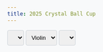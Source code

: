 ```yaml
---
title: 2025 Crystal Ball Cup
---
```


<meta name="viewport" content="width=device-width, initial-scale=1">
<link rel="preconnect" href="https://fonts.googleapis.com">
<link rel="preconnect" href="https://fonts.gstatic.com" crossorigin>

<script src="https://cdn.plot.ly/plotly-3.0.3.min.js"></script>
<script src="https://d3js.org/d3.v7.min.js"></script>
<style>
html {
    background-color: #f8f9fa;
}

body {
    font-family: 'Inter', sans-serif;
    font-variation-settings: 'wdth' 55;
    background-color: #f8f9fa;
    color: #212529;
    max-width: 50em;
}

main {
    max-width: 80rem;
    padding: 1rem;
    margin: auto;
}

h1 {
    text-align: center;
    margin-top: 1rem;
    margin-bottom: 1rem;
}

header {
    margin-top: 0.5rem;
    margin-bottom: 0.5rem;
}

p {
    margin-block-start: 0.5em;
    margin-block-end: 0.5em;
}

.dropdowns-container {
    display: flex;
    gap: 1rem; /* Space between dropdowns */
    margin-bottom: 1rem;
    flex-wrap: wrap; /* Allow wrapping on smaller screens if needed */
}

.dropdowns-container select {
    flex: 1; /* Distribute space equally among dropdowns */
    min-width: 150px; /* Ensure a minimum width for readability */
}

select {
    padding: 0.5rem;
    border: 1px solid #ced4da;
    border-radius: 0.25rem;
}

#plot {
    width: 100%;
}

.plot-row {
    display: flex;
    align-items: center;
    margin-bottom: 1rem;
}

.plot-label {
    width: 150px;
    padding-right: 1rem;
}

.plot-outcome {
    width: 80px;
    font-weight: bold;
    text-align: center;
    padding-right: 1rem;
}

.outcome-chip {
    display: inline-block;
    padding: 0.2em 0.6em;
    border-radius: 1em;
    font-size: 0.8em;
    text-align: center;
    white-space: nowrap;
    vertical-align: middle;
    line-height: 1;
}

.outcome-pending .outcome-chip {
    background-color: rgba(128, 128, 128, 0.2);
    color: rgba(128, 128, 128, 0.8);
}

.outcome-yes .outcome-chip {
    background-color: rgba(0, 128, 0, 0.2);
    color: green;
}

.outcome-no .outcome-chip {
    background-color: rgba(255, 0, 0, 0.2);
    color: red;
}

.plot-container {
    width: calc(100% - 230px); /* 150px for label + 80px for outcome */
}

.all-dropdowns-container {
    display: flex;
    gap: 1rem;
    margin-bottom: 1rem;
    flex-wrap: wrap; /* Allow wrapping on smaller screens */
}

.all-dropdowns-container select {
    flex: 1; /* Distribute space equally */
    min-width: 150px; /* Ensure a minimum width for readability */
}

@media (max-width: 600px) {
    .plot-row {
        flex-direction: column;
        align-items: flex-start;
    }

    .plot-label {
        width: 100%;
        padding-right: 0;
        margin-bottom: 0.5rem;
        font-weight: bold;
    }

    .plot-container {
        width: 100%;
    }
}
</style>

<select id="question-dropdown"></select>
<select id="plot-type-dropdown">
    <option value="violin">Violin</option>
    <option value="cdf">CDF</option>
</select>
<select id="email-dropdown"></select>
<div id="question-description" style="margin-top: 1rem; font-style: italic;"></div>
<div id="plot"></div>

<script>
Promise.all([
    d3.json('events.json'),
    d3.csv('responses.csv')
]).then(([events, responses]) => {
    const FILL_COLOR = 'rgba(0, 128, 0, 0.1)';
    const LINE_COLOR = 'green';
    const HIGHLIGHT_COLOR = 'rgba(255, 0, 0, 0.85)';
    const UNHIGHLIGHT_COLOR = 'rgba(0, 0, 255, 0.1)';
    const allEvents = [{ id: 'all', short: 'All' }, ...events];

    const plotTypeDropdown = d3.select('#plot-type-dropdown');
    const questionDropdown = d3.select('#question-dropdown');
    const emailDropdown = d3.select('#email-dropdown');

    questionDropdown.selectAll('option')
        .data(allEvents)
        .enter()
        .append('option')
        .attr('value', d => d.id)
        .text(d => d.short);

    const usernames = ['No user selected', ...responses.map(r => r['Email Address'])];
    emailDropdown.selectAll('option')
        .data(usernames)
        .enter()
        .append('option')
        .attr('value', d => d)
        .text(d => d);

    // Set initial dropdown values
    plotTypeDropdown.property('value', 'violin');
    questionDropdown.property('value', 'all');
    emailDropdown.property('value', 'No user selected');

    const plotData = (questionId, highlightedUsername, plotType) => {
        const plotDiv = d3.select('#plot');
        plotDiv.html(''); // Clear previous plot(s)

        const questionsToPlot = (questionId === 'all') ? events : events.filter(e => e.id == questionId);

        questionsToPlot.forEach(event => {
            const questionData = responses.map(r => +r[event.id]);
            const allUsernames = responses.map(r => r['Email Address']);

            const outcomeText = event.outcome[0];
            const outcomeClass = `outcome-${outcomeText.toLowerCase()}`;

            let plotContainer;
            if (questionId === 'all') {
                const row = plotDiv.append('div').attr('class', 'plot-row');
                row.append('div').attr('class', `plot-outcome ${outcomeClass}`).html(`<span class="outcome-chip">${outcomeText}</span>`);
                row.append('div').attr('class', 'plot-label').text(event.short);
                plotContainer = row.append('div').attr('id', 'plot-' + event.id).attr('class', 'plot-container');
            } else {
                // For a single plot, we can just use the main plot div.
                plotContainer = plotDiv.append('div').attr('id', 'plot-single');
            }

            if (plotType === 'violin') {
                const trace1 = {
                    x: questionData,
                    type: 'violin',
                    name: ' ',
                    orientation: 'h',
                    hoverinfo: 'none',
                    box: { visible: false },
                    meanline: { visible: true },
                    side: 'positive',
                    fillcolor: FILL_COLOR,
                    line: {
                        color: LINE_COLOR
                    }
                };

                const colors = allUsernames.map(u => u === highlightedUsername ? HIGHLIGHT_COLOR : UNHIGHLIGHT_COLOR);

                const trace2 = {
                    x: questionData,
                    y: Array(questionData.length).fill(' '),
                    type: 'scatter',
                    mode: 'markers',
                    text: allUsernames,
                    hovertemplate: '%{text}<extra></extra>',
                    marker: {
                        size: 10,
                        color: colors
                    }
                };

                const layout = {
                    showlegend: false,
                    xaxis: { range: [0, 1], fixedrange: true },
                    yaxis: { fixedrange: true },
                };

                if (questionId !== 'all') {
                            layout.title = event.short;
                            d3.select('#question-description').text(event.precise);
                            d3.select('#question-description').append('div').html(`<span class="outcome-chip">${outcomeText}</span>`).attr('class', outcomeClass).style('font-weight', 'bold');
                        } else {
                    layout.margin = { l: 20, r: 20, b: 20, t: 20 };
                    layout.height = 100;
                    d3.select('#question-description').text('');
                }

                Plotly.newPlot(plotContainer.attr('id'), [trace1, trace2], layout, {displayModeBar: false});

                document.getElementById(plotContainer.attr('id')).on('plotly_click', function (data) {
                    if (data.points.length > 0) {
                        const point = data.points[0];
                        if (point.curveNumber === 1) { // scatter plot trace
                            const username = point.text;
                            emailDropdown.property('value', username);
                            plotData(questionDropdown.property('value'), username, plotTypeDropdown.property('value'));
                        }
                    }
                });
            } else { // CDF
                const n = questionData.length;
                const sortedData = [...questionData].sort(d3.ascending);

                const cdfX = [0, ...sortedData, 1];
                const cdfY = [0, ...sortedData.map((d, i) => (i + 1) / n), 1];

                const cdfTrace = {
                    x: cdfX,
                    y: cdfY,
                    mode: 'lines',
                    type: 'scatter',
                    name: 'CDF',
                    hoverinfo: 'none',
                    line: { color: LINE_COLOR },
                    fill: 'tozeroy',
                    fillcolor: FILL_COLOR
                };

                const freqMap = d3.rollup(questionData, v => v.length, d => d);
                const uniqueSorted = Array.from(freqMap.keys()).sort(d3.ascending);
                const cdfMap = new Map();
                let cumulative = 0;
                for (const val of uniqueSorted) {
                    cumulative += freqMap.get(val);
                    cdfMap.set(val, cumulative / n);
                }
                const userPointsY = questionData.map(p => cdfMap.get(p));

                const colors = allUsernames.map(u => u === highlightedUsername ? HIGHLIGHT_COLOR : UNHIGHLIGHT_COLOR);

                const scatterTrace = {
                    x: questionData,
                    y: userPointsY,
                    mode: 'markers',
                    type: 'scatter',
                    text: allUsernames,
                    hovertemplate: '%{text}<extra></extra>',
                    marker: {
                        size: 10,
                        color: colors
                    }
                };

                const layout = {
                    showlegend: false,
                    xaxis: { range: [0, 1], fixedrange: true },
                    yaxis: { range: [0, 1.1], fixedrange: true },
                };

                if (questionId !== 'all') {
                    layout.title = event.short;
                    d3.select('#question-description').text(event.precise);
                    d3.select('#question-description').append('div').html(`<span class="outcome-chip">${outcomeText}</span>`).attr('class', outcomeClass).style('font-weight', 'bold');
                } else {
                    layout.margin = { l: 20, r: 20, b: 20, t: 20 };
                    layout.height = 100;
                    d3.select('#question-description').text('');
                }

                Plotly.newPlot(plotContainer.attr('id'), [cdfTrace, scatterTrace], layout, {displayModeBar: false});

                document.getElementById(plotContainer.attr('id')).on('plotly_click', function (data) {
                    if (data.points.length > 0) {
                        const point = data.points[0];
                        if (point.curveNumber === 1) { // scatter plot trace
                            const username = point.text;
                            emailDropdown.property('value', username);
                            plotData(questionDropdown.property('value'), username, plotTypeDropdown.property('value'));
                        }
                    }
                });
            }
        });
    };

    plotTypeDropdown.on('change', function () {
        plotData(questionDropdown.property('value'), emailDropdown.property('value'), this.value);
    });

    questionDropdown.on('change', function () {
        plotData(this.value, emailDropdown.property('value'), plotTypeDropdown.property('value'));
    });

    emailDropdown.on('change', function () {
        plotData(questionDropdown.property('value'), this.value, plotTypeDropdown.property('value'));
    });

    // Initial plot
    plotData(questionDropdown.property('value'), emailDropdown.property('value'), plotTypeDropdown.property('value'));
});
</script>